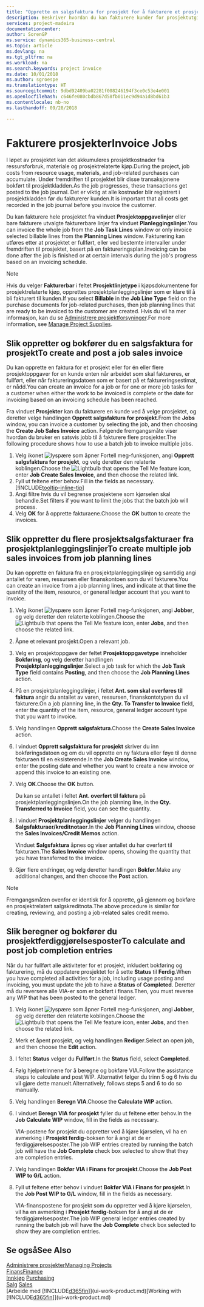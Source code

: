 ```yaml
---
title: "Opprette en salgsfaktura for prosjekt for å fakturere et prosjekt | Microsoft-dokumentasjon"
description: Beskriver hvordan du kan fakturere kunder for prosjektutgifter etter hvert som et prosjekt skrider frem.
services: project-madeira
documentationcenter: 
author: SorenGP
ms.service: dynamics365-business-central
ms.topic: article
ms.devlang: na
ms.tgt_pltfrm: na
ms.workload: na
ms.search.keywords: project invoice
ms.date: 10/01/2018
ms.author: sgroespe
ms.translationtype: HT
ms.sourcegitcommit: 9dbd92409ba02281f008246194f3ce0c53e4e001
ms.openlocfilehash: c646fe080cbdb867d58fb011ec9d94a1d8bd61b3
ms.contentlocale: nb-no
ms.lasthandoff: 09/28/2018

---
```

# <a name="invoice-jobs"></a><span data-ttu-id="68a41-103">Fakturere prosjekter</span><span class="sxs-lookup"><span data-stu-id="68a41-103">Invoice Jobs</span></span>
<span data-ttu-id="68a41-104">I løpet av prosjektet kan det akkumuleres prosjektkostnader fra ressursforbruk, materiale og prosjektrelaterte kjøp.</span><span class="sxs-lookup"><span data-stu-id="68a41-104">During the project, job costs from resource usage, materials, and job-related purchases can accumulate.</span></span> <span data-ttu-id="68a41-105">Under fremdriften til prosjektet blir disse transaksjonene bokført til prosjektkladden.</span><span class="sxs-lookup"><span data-stu-id="68a41-105">As the job progresses, these transactions get posted to the job journal.</span></span> <span data-ttu-id="68a41-106">Det er viktig at alle kostnader blir registrert i prosjektkladden før du fakturerer kunden.</span><span class="sxs-lookup"><span data-stu-id="68a41-106">It is important that all costs get recorded in the job journal before you invoice the customer.</span></span>

<span data-ttu-id="68a41-107">Du kan fakturere hele prosjektet fra vinduet **Prosjektoppgavelinjer** eller bare fakturere utvalgte fakturerbare linjer fra vinduet **Planleggingslinjer**.</span><span class="sxs-lookup"><span data-stu-id="68a41-107">You can invoice the whole job from the **Job Task Lines** window or only invoice selected billable lines from the **Planning Lines** window.</span></span> <span data-ttu-id="68a41-108">Fakturering kan utføres etter at prosjektet er fullført, eller ved bestemte intervaller under fremdriften til prosjektet, basert på en faktureringsplan.</span><span class="sxs-lookup"><span data-stu-id="68a41-108">Invoicing can be done after the job is finished or at certain intervals during the job's progress based on an invoicing schedule.</span></span>

> [!NOTE]  
>   <span data-ttu-id="68a41-109">Hvis du velger **Fakturerbar** i feltet **Prosjektlinjetype** i kjøpsdokumentene for prosjektrelaterte kjøp, opprettes prosjektplanleggingslinjer som er klare til å bli fakturert til kunden.</span><span class="sxs-lookup"><span data-stu-id="68a41-109">If you select **Billable** in the **Job Line Type** field on the purchase documents for job-related purchases, then job planning lines that are ready to be invoiced to the customer are created.</span></span> <span data-ttu-id="68a41-110">Hvis du vil ha mer informasjon, kan du se [Administrere prosjektforsyninger](projects-how-manage-project-supplies.md).</span><span class="sxs-lookup"><span data-stu-id="68a41-110">For more information, see [Manage Project Supplies](projects-how-manage-project-supplies.md).</span></span>

## <a name="to-create-and-post-a-job-sales-invoice"></a><span data-ttu-id="68a41-111">Slik oppretter og bokfører du en salgsfaktura for prosjekt</span><span class="sxs-lookup"><span data-stu-id="68a41-111">To create and post a job sales invoice</span></span>
<span data-ttu-id="68a41-112">Du kan opprette en faktura for et prosjekt eller for én eller flere prosjektoppgaver for en kunde enten når arbeidet som skal faktureres, er fullført, eller når faktureringsdatoen som er basert på et faktureringsestimat, er nådd.</span><span class="sxs-lookup"><span data-stu-id="68a41-112">You can create an invoice for a job or for one or more job tasks for a customer when either the work to be invoiced is complete or the date for invoicing based on an invoicing schedule has been reached.</span></span>

<span data-ttu-id="68a41-113">Fra vinduet **Prosjekter** kan du fakturere en kunde ved å velge prosjektet, og deretter velge handlingen **Opprett salgsfaktura for prosjekt**.</span><span class="sxs-lookup"><span data-stu-id="68a41-113">From the **Jobs** window, you can invoice a customer by selecting the job, and then choosing the **Create Job Sales Invoice** action.</span></span> <span data-ttu-id="68a41-114">Følgende fremgangsmåte viser hvordan du bruker en satsvis jobb til å fakturere flere prosjekter.</span><span class="sxs-lookup"><span data-stu-id="68a41-114">The following procedure shows how to use a batch job to invoice multiple jobs.</span></span>  

1. <span data-ttu-id="68a41-115">Velg ikonet ![lyspære som åpner Fortell meg-funksjonen](media/ui-search/search_small.png "Fortell hva du vil gjøre"), angi **Opprett salgsfaktura for prosjekt**, og velg deretter den relaterte koblingen.</span><span class="sxs-lookup"><span data-stu-id="68a41-115">Choose the ![Lightbulb that opens the Tell Me feature](media/ui-search/search_small.png "Tell me what you want to do") icon, enter **Job Create Sales Invoice**, and then choose the related link.</span></span>  
2. <span data-ttu-id="68a41-116">Fyll ut feltene etter behov.</span><span class="sxs-lookup"><span data-stu-id="68a41-116">Fill in the fields as necessary.</span></span> [!INCLUDE[tooltip-inline-tip](includes/tooltip-inline-tip_md.md)]
3. <span data-ttu-id="68a41-117">Angi filtre hvis du vil begrense prosjektene som kjørselen skal behandle.</span><span class="sxs-lookup"><span data-stu-id="68a41-117">Set filters if you want to limit the jobs that the batch job will process.</span></span>
4. <span data-ttu-id="68a41-118">Velg **OK** for å opprette fakturaene.</span><span class="sxs-lookup"><span data-stu-id="68a41-118">Choose the **OK** button to create the invoices.</span></span>  

## <a name="to-create-multiple-job-sales-invoices-from-job-planning-lines"></a><span data-ttu-id="68a41-119">Slik oppretter du flere prosjektsalgsfakturaer fra prosjektplanleggingslinjer</span><span class="sxs-lookup"><span data-stu-id="68a41-119">To create multiple job sales invoices from job planning lines</span></span>
<span data-ttu-id="68a41-120">Du kan opprette en faktura fra en prosjektplanleggingslinje og samtidig angi antallet for varen, ressursen eller finanskontoen som du vil fakturere.</span><span class="sxs-lookup"><span data-stu-id="68a41-120">You can create an invoice from a job planning lines, and indicate at that time the quantity of the item, resource, or general ledger account that you want to invoice.</span></span>

1. <span data-ttu-id="68a41-121">Velg ikonet ![lyspære som åpner Fortell meg-funksjonen](media/ui-search/search_small.png "Fortell hva du vil gjøre"), angi **Jobber**, og velg deretter den relaterte koblingen.</span><span class="sxs-lookup"><span data-stu-id="68a41-121">Choose the ![Lightbulb that opens the Tell Me feature](media/ui-search/search_small.png "Tell me what you want to do") icon, enter **Jobs**, and then choose the related link.</span></span>
2. <span data-ttu-id="68a41-122">Åpne et relevant prosjekt.</span><span class="sxs-lookup"><span data-stu-id="68a41-122">Open a relevant job.</span></span>
3. <span data-ttu-id="68a41-123">Velg en prosjektoppgave der feltet **Prosjektoppgavetype** inneholder **Bokføring**, og velg deretter handlingen **Prosjektplanleggingslinjer**.</span><span class="sxs-lookup"><span data-stu-id="68a41-123">Select a job task for which the **Job Task Type** field contains **Posting**, and then choose the **Job Planning Lines** action.</span></span>  
4. <span data-ttu-id="68a41-124">På en prosjektplanleggingslinjer, i feltet **Ant. som skal overføres til faktura** angir du antallet av varen, ressursen, finanskontotypen du vil fakturere.</span><span class="sxs-lookup"><span data-stu-id="68a41-124">On a job planning line, in the **Qty. To Transfer to Invoice** field, enter the quantity of the item, resource, general ledger account type that you want to invoice.</span></span>  
5. <span data-ttu-id="68a41-125">Velg handlingen **Opprett salgsfaktura**.</span><span class="sxs-lookup"><span data-stu-id="68a41-125">Choose the **Create Sales Invoice** action.</span></span>
6. <span data-ttu-id="68a41-126">I vinduet **Opprett salgsfaktura for prosjekt** skriver du inn bokføringsdatoen og om du vil opprette en ny faktura eller føye til denne fakturaen til en eksisterende.</span><span class="sxs-lookup"><span data-stu-id="68a41-126">In the **Job Create Sales Invoice** window, enter the posting date and whether you want to create a new invoice or append this invoice to an existing one.</span></span>
7. <span data-ttu-id="68a41-127">Velg **OK**.</span><span class="sxs-lookup"><span data-stu-id="68a41-127">Choose the **OK** button.</span></span>  

    <span data-ttu-id="68a41-128">Du kan se antallet i feltet **Ant. overført til faktura** på prosjektplanleggingslinjen.</span><span class="sxs-lookup"><span data-stu-id="68a41-128">On the job planning line, in the **Qty. Transferred to Invoice** field, you can see the quantity.</span></span>
8. <span data-ttu-id="68a41-129">I vinduet **Prosjektplanleggingslinjer** velger du handlingen **Salgsfakturaer/kreditnotaer**.</span><span class="sxs-lookup"><span data-stu-id="68a41-129">In the **Job Planning Lines** window, choose the **Sales Invoices/Credit Memos** action.</span></span>

    <span data-ttu-id="68a41-130">Vinduet **Salgsfaktura** åpnes og viser antallet du har overført til fakturaen.</span><span class="sxs-lookup"><span data-stu-id="68a41-130">The **Sales Invoice** window opens, showing the quantity that you have transferred to the invoice.</span></span>  
9. <span data-ttu-id="68a41-131">Gjør flere endringer, og velg deretter handlingen **Bokfør**.</span><span class="sxs-lookup"><span data-stu-id="68a41-131">Make any additional changes, and then choose the **Post** action.</span></span>

> [!NOTE]  
>   <span data-ttu-id="68a41-132">Fremgangsmåten ovenfor er identisk for å opprette, gå gjennom og bokføre en prosjektrelatert salgskreditnota.</span><span class="sxs-lookup"><span data-stu-id="68a41-132">The above procedure is similar for creating, reviewing, and posting a job-related sales credit memo.</span></span>

## <a name="to-calculate-and-post-job-completion-entries"></a><span data-ttu-id="68a41-133">Slik beregner og bokfører du prosjektferdiggjørelsesposter</span><span class="sxs-lookup"><span data-stu-id="68a41-133">To calculate and post job completion entries</span></span>
<span data-ttu-id="68a41-134">Når du har fullført alle aktiviteter for et prosjekt, inkludert bokføring og fakturering, må du oppdatere prosjektet for å sette **Status** til **Ferdig**.</span><span class="sxs-lookup"><span data-stu-id="68a41-134">When you have completed all activities for a job, including usage posting and invoicing, you must update the job to have a **Status** of **Completed**.</span></span> <span data-ttu-id="68a41-135">Deretter må du reversere alle VIA-er som er bokført i finans.</span><span class="sxs-lookup"><span data-stu-id="68a41-135">Then, you must reverse any WIP that has been posted to the general ledger.</span></span>

1. <span data-ttu-id="68a41-136">Velg ikonet ![lyspære som åpner Fortell meg-funksjonen](media/ui-search/search_small.png "Fortell hva du vil gjøre"), angi **Jobber**, og velg deretter den relaterte koblingen.</span><span class="sxs-lookup"><span data-stu-id="68a41-136">Choose the ![Lightbulb that opens the Tell Me feature](media/ui-search/search_small.png "Tell me what you want to do") icon, enter **Jobs**, and then choose the related link.</span></span>  
2. <span data-ttu-id="68a41-137">Merk et åpent prosjekt, og velg handlingen **Rediger**.</span><span class="sxs-lookup"><span data-stu-id="68a41-137">Select an open job, and then choose the **Edit** action.</span></span>
3. <span data-ttu-id="68a41-138">I feltet **Status** velger du **Fullført**.</span><span class="sxs-lookup"><span data-stu-id="68a41-138">In the **Status** field, select **Completed**.</span></span>
4. <span data-ttu-id="68a41-139">Følg hjelpetrinnene for å beregne og bokføre VIA.</span><span class="sxs-lookup"><span data-stu-id="68a41-139">Follow the assistance steps to calculate and post WIP.</span></span> <span data-ttu-id="68a41-140">Alternativt følger du trinn 5 og 6 hvis du vil gjøre dette manuelt.</span><span class="sxs-lookup"><span data-stu-id="68a41-140">Alternatively, follows steps 5 and 6 to do so manually.</span></span>  
5. <span data-ttu-id="68a41-141">Velg handlingen **Beregn VIA**.</span><span class="sxs-lookup"><span data-stu-id="68a41-141">Choose the **Calculate WIP** action.</span></span>
6. <span data-ttu-id="68a41-142">I vinduet **Beregn VIA for prosjekt** fyller du ut feltene etter behov.</span><span class="sxs-lookup"><span data-stu-id="68a41-142">In the **Job Calculate WIP** window, fill in the fields as necessary.</span></span>  

     <span data-ttu-id="68a41-143">VIA-postene for prosjekt du oppretter ved å kjøre kjørselen, vil ha en avmerking i **Prosjekt ferdig**-boksen for å angi at de er ferdiggjørelsesposter.</span><span class="sxs-lookup"><span data-stu-id="68a41-143">The job WIP entries created by running the batch job will have the **Job Complete** check box selected to show that they are completion entries.</span></span>  
7. <span data-ttu-id="68a41-144">Velg handlingen **Bokfør VIA i Finans for prosjekt**.</span><span class="sxs-lookup"><span data-stu-id="68a41-144">Choose the **Job Post WIP to G/L** action.</span></span>
8. <span data-ttu-id="68a41-145">Fyll ut feltene etter behov i vinduet **Bokfør VIA i Finans for prosjekt**.</span><span class="sxs-lookup"><span data-stu-id="68a41-145">In the **Job Post WIP to G/L** window, fill in the fields as necessary.</span></span>  

     <span data-ttu-id="68a41-146">VIA-finanspostene for prosjekt som du oppretter ved å kjøre kjørselen, vil ha en avmerking i **Prosjekt ferdig**-boksen for å angi at de er ferdiggjørelsesposter.</span><span class="sxs-lookup"><span data-stu-id="68a41-146">The job WIP general ledger entries created by running the batch job will have the **Job Complete** check box selected to show they are completion entries.</span></span>

## <a name="see-also"></a><span data-ttu-id="68a41-147">Se også</span><span class="sxs-lookup"><span data-stu-id="68a41-147">See Also</span></span>
[<span data-ttu-id="68a41-148">Administrere prosjekter</span><span class="sxs-lookup"><span data-stu-id="68a41-148">Managing Projects</span></span>](projects-manage-projects.md)  
[<span data-ttu-id="68a41-149">Finans</span><span class="sxs-lookup"><span data-stu-id="68a41-149">Finance</span></span>](finance.md)  
<span data-ttu-id="68a41-150">[Innkjøp](purchasing-manage-purchasing.md)       </span><span class="sxs-lookup"><span data-stu-id="68a41-150">[Purchasing](purchasing-manage-purchasing.md)       </span></span>  
<span data-ttu-id="68a41-151">[Salg](sales-manage-sales.md)    </span><span class="sxs-lookup"><span data-stu-id="68a41-151">[Sales](sales-manage-sales.md)    </span></span>  
<span data-ttu-id="68a41-152">[Arbeide med [!INCLUDE[d365fin](includes/d365fin_md.md)]](ui-work-product.md)</span><span class="sxs-lookup"><span data-stu-id="68a41-152">[Working with [!INCLUDE[d365fin](includes/d365fin_md.md)]](ui-work-product.md)</span></span>  

